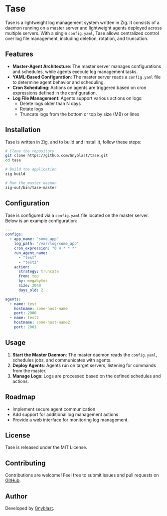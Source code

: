 # Tase

Tase is a lightweight log management system written in Zig. It consists of a daemon running on a master server and lightweight agents deployed across multiple servers. With a single `config.yaml`, Tase allows centralized control over log file management, including deletion, rotation, and truncation.

## Features

- **Master-Agent Architecture**: The master server manages configurations and schedules, while agents execute log management tasks.
- **YAML-Based Configuration**: The master server reads a `config.yaml` file to determine agent behavior and scheduling.
- **Cron Scheduling**: Actions on agents are triggered based on cron expressions defined in the configuration.
- **Log File Management**: Agents support various actions on logs:
  - Delete logs older than N days
  - Rotate logs
  - Truncate logs from the bottom or top by size (MB) or lines

## Installation

Tase is written in Zig, and to build and install it, follow these steps:

```sh
# Clone the repository
git clone https://github.com/Gnyblast/tase.git
cd tase

# Build the application
zig build

# Run the master daemon
zig-out/bin/tase-master
```

## Configuration

Tase is configured via a `config.yaml` file located on the master server. Below is an example configuration:

```yaml
---
configs:
  - app_name: "some_app"
    log_path: "/var/log/some_app"
    cron_expression: "0 4 * * *"
    run_agent_name:
      - "test"
      - "test2"
    action:
      strategy: truncate
      from: top
      by: megabytes
      size: 2048
      days_old: 2

agents:
  - name: test
    hostname: some-host-name
    port: 2000
  - name: test2
    hostname: some-host-name2
    port: 2001
```

## Usage

1. **Start the Master Daemon**: The master daemon reads the `config.yaml`, schedules jobs, and communicates with agents.
2. **Deploy Agents**: Agents run on target servers, listening for commands from the master.
3. **Manage Logs**: Logs are processed based on the defined schedules and actions.

## Roadmap

- Implement secure agent communication.
- Add support for additional log management actions.
- Provide a web interface for monitoring log management.

## License

Tase is released under the MIT License.

## Contributing

Contributions are welcome! Feel free to submit issues and pull requests on [GitHub](https://github.com/Gnyblast/tase).

## Author

Developed by [Gnyblast](https://github.com/Gnyblast).
